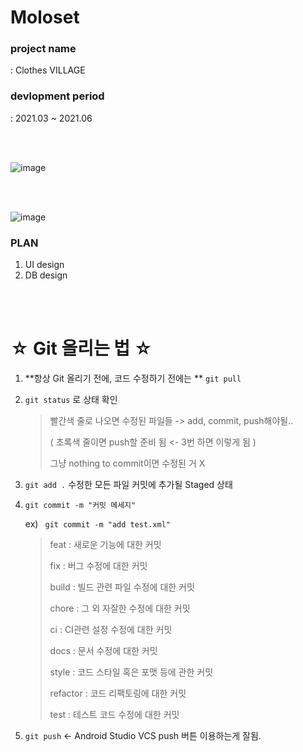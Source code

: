 # Moloset

### project name
: Clothes VILLAGE

### devlopment period
: 2021.03 ~ 2021.06

<br><br>

![image](https://user-images.githubusercontent.com/56482682/113853544-bc21e480-97d8-11eb-849a-36cd1170e2a5.png)

<br><br>

![image](https://user-images.githubusercontent.com/56482682/113853716-f2f7fa80-97d8-11eb-9ff3-92f279d1fc82.png)

### PLAN

1. UI design
2. DB design

<br><br>

# ☆ Git 올리는 법 ☆ 

1. **항상 Git 올리기 전에, 코드 수정하기 전에는 ** ```git pull```

2. ```git status``` 로 상태 확인

   > 빨간색 줄로 나오면 수정된 파일들 -> add, commit, push해야될..
   >
   > ( 초록색 줄이면 push할 준비 됨 <- 3번 하면 이렇게 됨 )
   >
   > 그냥 nothing to commit이면 수정된 거 X

3. ```git add .```  수정한 모든 파일 커밋에 추가될 Staged 상태

4. ```git commit -m "커밋 메세지"``` 

   ex) ``` git commit -m "add test.xml"```

   >  feat : 새로운 기능에 대한 커밋 
   >
   > fix : 버그 수정에 대한 커밋 
   >
   > build : 빌드 관련 파일 수정에 대한 커밋 
   >
   > chore : 그 외 자잘한 수정에 대한 커밋 
   >
   > ci : CI관련 설정 수정에 대한 커밋 
   >
   > docs : 문서 수정에 대한 커밋 
   >
   > style : 코드 스타일 혹은 포맷 등에 관한 커밋 
   >
   > refactor :  코드 리팩토링에 대한 커밋 
   >
   > test : 테스트 코드 수정에 대한 커밋

5. ```git push```  <- Android Studio VCS push 버튼 이용하는게 잘됨.
